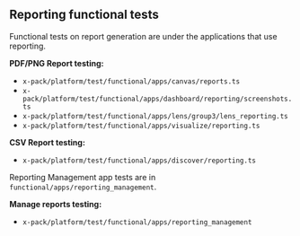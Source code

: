 ## Reporting functional tests

Functional tests on report generation are under the applications that use reporting.

**PDF/PNG Report testing:**

- `x-pack/platform/test/functional/apps/canvas/reports.ts`
- `x-pack/platform/test/functional/apps/dashboard/reporting/screenshots.ts`
- `x-pack/platform/test/functional/apps/lens/group3/lens_reporting.ts`
- `x-pack/platform/test/functional/apps/visualize/reporting.ts`

**CSV Report testing:**

- `x-pack/platform/test/functional/apps/discover/reporting.ts`

Reporting Management app tests are in `functional/apps/reporting_management`.

**Manage reports testing:**

- `x-pack/platform/test/functional/apps/reporting_management`
